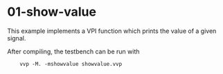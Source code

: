 # 01-show-value

This example implements a VPI function which prints the value of a given signal.

After compiling, the testbench can be run with

```
    vvp -M. -mshowvalue showvalue.vvp
```